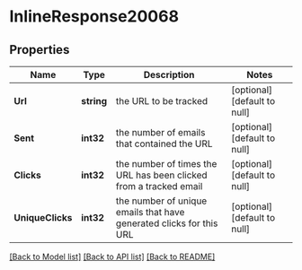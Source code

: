 # InlineResponse20068

## Properties
Name | Type | Description | Notes
------------ | ------------- | ------------- | -------------
**Url** | **string** | the URL to be tracked | [optional] [default to null]
**Sent** | **int32** | the number of emails that contained the URL | [optional] [default to null]
**Clicks** | **int32** | the number of times the URL has been clicked from a tracked email | [optional] [default to null]
**UniqueClicks** | **int32** | the number of unique emails that have generated clicks for this URL | [optional] [default to null]

[[Back to Model list]](../README.md#documentation-for-models) [[Back to API list]](../README.md#documentation-for-api-endpoints) [[Back to README]](../README.md)


